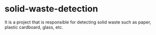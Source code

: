 # solid-waste-detection
It is a project that is responsible for detecting solid waste such as paper, plastic cardboard, glass, etc.
